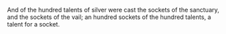 And of the hundred talents of silver were cast the sockets of the sanctuary, and the sockets of the vail; an hundred sockets of the hundred talents, a talent for a socket.
